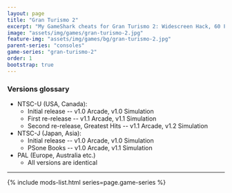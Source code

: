 ```yaml
---
layout: page
title: "Gran Turismo 2"
excerpt: "My GameShark cheats for Gran Turismo 2: Widescreen Hack, 60 FPS, Metric system, and more."
image: "assets/img/games/gran-turismo-2.jpg"
feature-img: "assets/img/games/bg/gran-turismo-2.jpg"
parent-series: "consoles"
game-series: "gran-turismo-2"
order: 1
bootstrap: true
---
```


### Versions glossary
* NTSC-U (USA, Canada):
  * Initial release -- v1.0 Arcade, v1.0 Simulation
  * First re-release -- v1.1 Arcade, v1.1 Simulation
  * Second re-release, Greatest Hits -- v1.1 Arcade, v1.2 Simulation
* NTSC-J (Japan, Asia):
  * Initial release -- v1.0 Arcade, v1.0 Simulation
  * PSone Books -- v1.0 Arcade, v1.1 Simulation
* PAL (Europe, Australia etc.)
  * All versions are identical

***

{% include mods-list.html series=page.game-series %}
